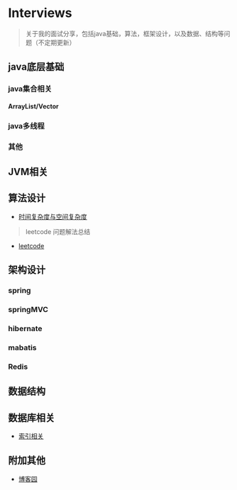 # Interviews

> 关于我的面试分享，包括java基础，算法，框架设计，以及数据、结构等问题（不定期更新）

## java底层基础
### java集合相关
#### ArrayList/Vector


### java多线程



### 其他



## JVM相关



## 算法设计
- [时间复杂度与空间复杂度](https://github.com/havenBoy/interview/blob/master/%E7%AE%97%E6%B3%95%E8%AE%BE%E8%AE%A1/%E6%97%B6%E9%97%B4%E5%A4%8D%E6%9D%82%E5%BA%A6%E4%B8%8E%E7%A9%BA%E9%97%B4%E5%A4%8D%E6%9D%82%E5%BA%A6.md)

> leetcode 问题解法总结
- [leetcode](https://github.com/havenBoy/LeetCode)


## 架构设计
### spring
### springMVC
### hibernate
### mabatis
### Redis



## 数据结构



## 数据库相关
- [索引相关](https://github.com/havenBoy/interview/blob/master/%E6%95%B0%E6%8D%AE%E5%BA%93%E7%9B%B8%E5%85%B3/%E7%B4%A2%E5%BC%95.md)


## 附加其他
- [博客园](http://www.cnblogs.com/zxx-813/)

